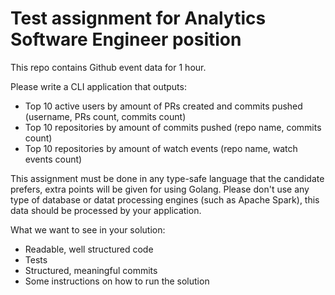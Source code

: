 # Test assignment for Analytics Software Engineer position

This repo contains Github event data for 1 hour.

Please write a CLI application that outputs:

- Top 10 active users by amount of PRs created and commits pushed (username, PRs count, commits count)
- Top 10 repositories by amount of commits pushed (repo name, commits count)
- Top 10 repositories by amount of watch events (repo name, watch events count)

This assignment must be done in any type-safe language that the candidate prefers, extra points will be given for using Golang.
Please don't use any type of database or datat processing engines (such as Apache Spark), this data should be processed by your application.

What we want to see in your solution:

- Readable, well structured code
- Tests
- Structured, meaningful commits
- Some instructions on how to run the solution
